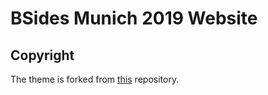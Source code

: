 # BSides Munich 2019 Website

## Copyright
The theme is forked from [this](https://github.com/luminousrubyist/airspace-jekyll) repository.
